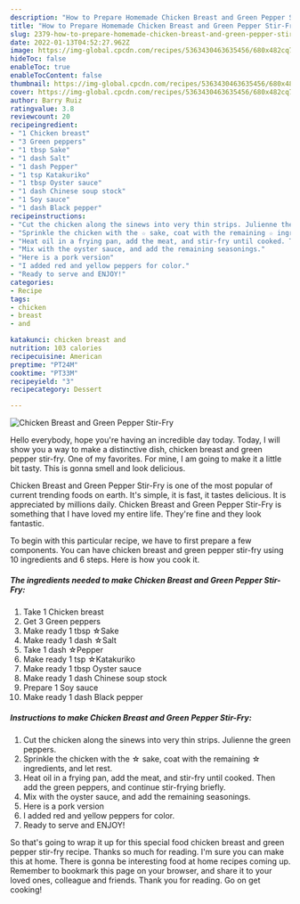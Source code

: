 ```yaml
---
description: "How to Prepare Homemade Chicken Breast and Green Pepper Stir-Fry"
title: "How to Prepare Homemade Chicken Breast and Green Pepper Stir-Fry"
slug: 2379-how-to-prepare-homemade-chicken-breast-and-green-pepper-stir-fry
date: 2022-01-13T04:52:27.962Z
image: https://img-global.cpcdn.com/recipes/5363430463635456/680x482cq70/chicken-breast-and-green-pepper-stir-fry-recipe-main-photo.jpg
hideToc: false
enableToc: true
enableTocContent: false
thumbnail: https://img-global.cpcdn.com/recipes/5363430463635456/680x482cq70/chicken-breast-and-green-pepper-stir-fry-recipe-main-photo.jpg
cover: https://img-global.cpcdn.com/recipes/5363430463635456/680x482cq70/chicken-breast-and-green-pepper-stir-fry-recipe-main-photo.jpg
author: Barry Ruiz
ratingvalue: 3.8
reviewcount: 20
recipeingredient:
- "1 Chicken breast"
- "3 Green peppers"
- "1 tbsp Sake"
- "1 dash Salt"
- "1 dash Pepper"
- "1 tsp Katakuriko"
- "1 tbsp Oyster sauce"
- "1 dash Chinese soup stock"
- "1 Soy sauce"
- "1 dash Black pepper"
recipeinstructions:
- "Cut the chicken along the sinews into very thin strips. Julienne the green peppers."
- "Sprinkle the chicken with the ☆ sake, coat with the remaining ☆ ingredients, and let rest."
- "Heat oil in a frying pan, add the meat, and stir-fry until cooked. Then add the green peppers, and continue stir-frying briefly."
- "Mix with the oyster sauce, and add the remaining seasonings."
- "Here is a pork version"
- "I added red and yellow peppers for color."
- "Ready to serve and ENJOY!"
categories:
- Recipe
tags:
- chicken
- breast
- and

katakunci: chicken breast and 
nutrition: 103 calories
recipecuisine: American
preptime: "PT24M"
cooktime: "PT33M"
recipeyield: "3"
recipecategory: Dessert

---
```



![Chicken Breast and Green Pepper Stir-Fry](https://img-global.cpcdn.com/recipes/5363430463635456/680x482cq70/chicken-breast-and-green-pepper-stir-fry-recipe-main-photo.jpg)

Hello everybody, hope you're having an incredible day today. Today, I will show you a way to make a distinctive dish, chicken breast and green pepper stir-fry. One of my favorites. For mine, I am going to make it a little bit tasty. This is gonna smell and look delicious.



Chicken Breast and Green Pepper Stir-Fry is one of the most popular of current trending foods on earth. It's simple, it is fast, it tastes delicious. It is appreciated by millions daily. Chicken Breast and Green Pepper Stir-Fry is something that I have loved my entire life. They're fine and they look fantastic.


To begin with this particular recipe, we have to first prepare a few components. You can have chicken breast and green pepper stir-fry using 10 ingredients and 6 steps. Here is how you cook it.

<!--inarticleads1-->

##### The ingredients needed to make Chicken Breast and Green Pepper Stir-Fry:

1. Take 1 Chicken breast
1. Get 3 Green peppers
1. Make ready 1 tbsp ☆Sake
1. Make ready 1 dash ☆Salt
1. Take 1 dash ☆Pepper
1. Make ready 1 tsp ☆Katakuriko
1. Make ready 1 tbsp Oyster sauce
1. Make ready 1 dash Chinese soup stock
1. Prepare 1 Soy sauce
1. Make ready 1 dash Black pepper




<!--inarticleads2-->

##### Instructions to make Chicken Breast and Green Pepper Stir-Fry:

1. Cut the chicken along the sinews into very thin strips. Julienne the green peppers.
1. Sprinkle the chicken with the ☆ sake, coat with the remaining ☆ ingredients, and let rest.
1. Heat oil in a frying pan, add the meat, and stir-fry until cooked. Then add the green peppers, and continue stir-frying briefly.
1. Mix with the oyster sauce, and add the remaining seasonings.
1. Here is a pork version
1. I added red and yellow peppers for color.
1. Ready to serve and ENJOY!



So that's going to wrap it up for this special food chicken breast and green pepper stir-fry recipe. Thanks so much for reading. I'm sure you can make this at home. There is gonna be interesting food at home recipes coming up. Remember to bookmark this page on your browser, and share it to your loved ones, colleague and friends. Thank you for reading. Go on get cooking!
